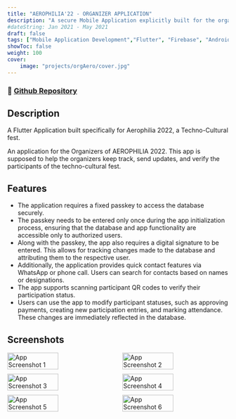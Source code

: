 ```yaml
---
title: "AEROPHILIA'22 - ORGANIZER APPLICATION"
description: "A secure Mobile Application explicitly built for the organizers of AEROPHILIA 2022, a national level Techno-Cultural fest to help keep track, send updates, and verify the participants' status, etc."
#dateString: Jan 2021 - May 2021
draft: false
tags: ["Mobile Application Development","Flutter", "Firebase", "Android"]
showToc: false
weight: 100
cover:
    image: "projects/orgAero/cover.jpg"
--- 
```

### 🔗 [Github Repository](https://github.com/NehalH/orgAERO22)

## Description
A Flutter Application built specifically for Aerophilia 2022, a Techno-Cultural fest.

An application for the Organizers of AEROPHILIA 2022.
This app is supposed to help the organizers keep track, send updates, and verify the participants of the techno-cultural fest.

## Features

- The application requires a fixed passkey to access the database securely.
- The passkey needs to be entered only once during the app initialization process, ensuring that the database and app functionality are accessible only to authorized users.
- Along with the passkey, the app also requires a digital signature to be entered. This allows for tracking changes made to the database and attributing them to the respective user.
- Additionally, the application provides quick contact features via WhatsApp or phone call. Users can search for contacts based on names or designations.
- The app supports scanning participant QR codes to verify their participation status.
- Users can use the app to modify participant statuses, such as approving payments, creating new participation entries, and marking attendance. These changes are immediately reflected in the database.

## Screenshots
<div style="display: flex; flex-wrap: wrap; justify-content: space-between;">
    <img src="/projects/orgAero/1.jpg" alt="App Screenshot 1" style="width: 48%; margin-bottom: 10px;">
    <img src="/projects/orgAero/2.jpg" alt="App Screenshot 2" style="width: 48%; margin-bottom: 10px;">
    <img src="/projects/orgAero/3.jpg" alt="App Screenshot 3" style="width: 48%; margin-bottom: 10px;">
    <img src="/projects/orgAero/4.jpg" alt="App Screenshot 4" style="width: 48%; margin-bottom: 10px;">
    <img src="/projects/orgAero/5.jpg" alt="App Screenshot 5" style="width: 48%; margin-bottom: 10px;">
    <img src="/projects/orgAero/6.jpg" alt="App Screenshot 6" style="width: 48%; margin-bottom: 10px;">
</div>
